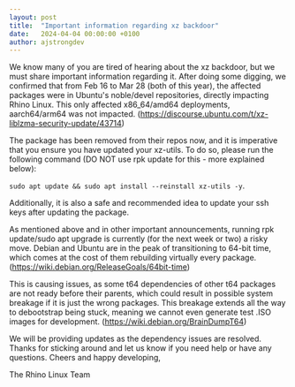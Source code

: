 ```yaml
---
layout: post
title:  "Important information regarding xz backdoor"
date:   2024-04-04 00:00:00 +0100
author: ajstrongdev
---
```


We know many of you are tired of hearing about the xz backdoor, but we must share important information regarding it. After doing some digging, we confirmed that from Feb 16 to Mar 28 (both of this year), the affected packages were in Ubuntu's noble/devel repositories, directly impacting Rhino Linux. This only affected x86_64/amd64 deployments, aarch64/arm64 was not impacted. (<https://discourse.ubuntu.com/t/xz-liblzma-security-update/43714>)

The package has been removed from their repos now, and it is imperative that you ensure you have updated your xz-utils. To do so, please run the following command (DO NOT use rpk update for this - more explained below):

`sudo apt update && sudo apt install --reinstall xz-utils -y`.

Additionally, it is also a safe and recommended idea to update your ssh keys after updating the package.

As mentioned above and in other important announcements, running rpk update/sudo apt upgrade is currently (for the next week or two) a risky move. Debian and Ubuntu are in the peak of transitioning to 64-bit time, which comes at the cost of them rebuilding virtually every package. (<https://wiki.debian.org/ReleaseGoals/64bit-time>)

This is causing issues, as some t64 dependencies of other t64 packages are not ready before their parents, which could result in possible system breakage if it is just the wrong packages. This breakage extends all the way to debootstrap being stuck, meaning we cannot even generate test .ISO images for development. (<https://wiki.debian.org/BrainDumpT64>)

We will be providing updates as the dependency issues are resolved. Thanks for sticking around and let us know if you need help or have any questions. Cheers and happy developing,

The Rhino Linux Team
